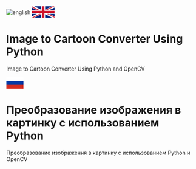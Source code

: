  <img height="500em" src="https://c.vanceai.com/assets/images/cartooner/compare_2-b149092534.jpg" alt="english" align = "center"/>


<img height="30em" src="https://raw.githubusercontent.com/anki-geo/ultimate-geography/a44a569a922e1d241517113e2917736af808eed7/src/media/flags/ug-flag-united_kingdom.svg" alt="english" align = "center"/>

# Image to Cartoon Converter Using Python
Image to Cartoon Converter Using Python and OpenCV


<img height="30em" src="https://raw.githubusercontent.com/anki-geo/ultimate-geography/a44a569a922e1d241517113e2917736af808eed7/src/media/flags/ug-flag-russia.svg" alt="russian" align = "center"/>

# Преобразование изображения в картинку с использованием Python
Преобразование изображения в картинку с использованием Python и OpenCV

